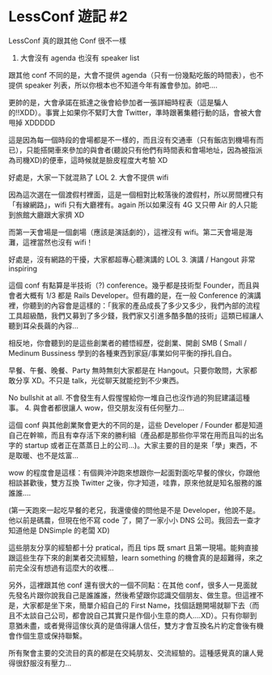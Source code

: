 # LessConf 遊記 #2

LessConf 真的跟其他 Conf 很不一樣
1. 大會沒有 agenda 也沒有 speaker list

跟其他 conf 不同的是，大會不提供 agenda（只有一份幾點吃飯的時間表），也不提供 speaker 列表，所以你根本也不知道今年有誰會參加。帥吧….

更帥的是，大會承諾在抵達之後會給參加者一張詳細時程表（這是騙人的!!XDD）。事實上如果你不緊盯大會 Twitter，準時跟著集體行動的話，會被大會甩掉 XDDDDD

這是因為每一個時段的會場都是不一樣的，而且沒有交通車（只有飯店到機場有而已），只能搭開車來參加的與會者(聽說只有他們有時間表和會場地址，因為被指派為司機XD)的便車，這時候就是臉皮程度大考驗 XD

好處是，大家一下就混熟了 LOL
2. 大會不提供 wifi

因為這次選在一個渡假村裡面，這是一個相對比較落後的渡假村，所以房間裡只有「有線網路」，wifi 只有大廳裡有。again 所以如果沒有 4G 又只帶 Air 的人只能到旅館大廳跟大家擠 XD

而第一天會場是一個劇場（應該是演話劇的），這裡沒有 wifi。第二天會場是海灘，這裡當然也沒有 wifi！

好處是，沒有網路的干擾，大家都超專心聽演講的 LOL
3. 演講 / Hangout 非常 inspiring

這個 conf 有點算是半技術（?) conference。幾乎都是技術型 Founder，而且與會者大概有 1/3 都是 Rails Developer。但有趣的是，在一般 Conference 的演講裡，你聽到的內容會是這樣的：「我家的產品成長了多少又多少，我們內部的流程工具超級酷，我們又募到了多少錢，我們家又引進多酷多酷的技術」這類已經讓人聽到耳朵長繭的內容…

相反地，你會聽到的是這些創業者的體悟經歷，從創業、開創 SMB ( Small / Medinum Bussiness 學到的各種東西到家庭/事業如何平衡的掙扎自白。

早餐、午餐、晚餐、Party 無時無刻大家都是在 Hangout。只要你敢問，大家都敢分享 XD。不只是 talk，光從聊天就能挖到不少東西。

No bullshit at all. 不會發生有人假惺惺給你一堆自己也沒作過的狗屁建議這種事。
4. 與會者都很讓人 wow，但交朋友沒有任何壓力…

這個 conf 與其他創業聚會更大的不同的是，這些 Developer / Founder 都是知道自己在幹嘛，而且有幸存活下來的勝利組（產品都是那些你平常在用而且叫的出名字的 startup 或者正在蒸蒸日上的公司…)。大家主要的目的是來「學」東西，不是取暖、也不是炫富…

wow 的程度會是這樣：有個興沖沖跑來想跟你一起面對面吃早餐的傢伙，你跟他相談甚歡後，雙方互換 Twitter 之後，你才知道，哇靠，原來他就是知名服務的誰誰誰….

(第一天跑來一起吃早餐的老兄，我還傻傻的問他是不是 Developer，他說不是。他以前是碼農，但現在他不寫 code 了，開了一家小小 DNS 公司。我回去一查才知道他是 DNSimple 的老闆 XD)

這些朋友分享的經驗都十分 pratical，而且 tips 既 smart 且第一現場。能夠直接跟這些生存下來的創業者交流經驗，learn something 的機會真的是超難得，來之前完全沒有想過有這麼大的收穫…

另外，這裡跟其他 conf 還有很大的一個不同點：在其他 conf，很多人一見面就先發名片跟你說我自己是誰誰誰，然後希望跟你認識交個朋友、做生意。但這裡不是，大家都是坐下來，簡單介紹自己的 First Name，找個話題開場就聊下去（而且不太談自己公司，都會說自己其實只是作個小生意的商人….XD）。只有你聊到意猶未盡，或者覺得這傢伙真的是值得讓人信任，雙方才會互換名片約定會後有機會作個生意或保持聯繫。

所有聚會主要的交流目的真的都是在交純朋友、交流經驗的。這種感覺真的讓人覺得很舒服沒有壓力…
